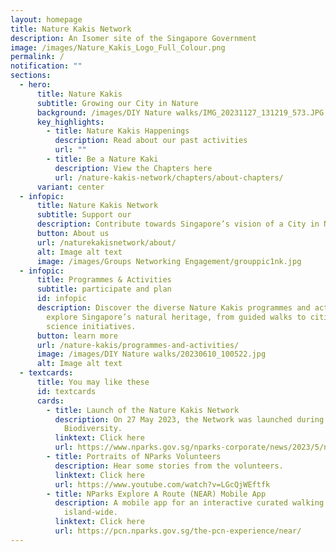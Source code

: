 ```yaml
---
layout: homepage
title: Nature Kakis Network
description: An Isomer site of the Singapore Government
image: /images/Nature_Kakis_Logo_Full_Colour.png
permalink: /
notification: ""
sections:
  - hero:
      title: Nature Kakis
      subtitle: Growing our City in Nature
      background: /images/DIY Nature walks/IMG_20231127_131219_573.JPG
      key_highlights:
        - title: Nature Kakis Happenings
          description: Read about our past activities
          url: ""
        - title: Be a Nature Kaki
          description: View the Chapters here
          url: /nature-kakis-network/chapters/about-chapters/
      variant: center
  - infopic:
      title: Nature Kakis Network
      subtitle: Support our
      description: Contribute towards Singapore’s vision of a City in Nature
      button: About us
      url: /naturekakisnetwork/about/
      alt: Image alt text
      image: /images/Groups Networking Engagement/grouppic1nk.jpg
  - infopic:
      title: Programmes & Activities
      subtitle: participate and plan
      id: infopic
      description: Discover the diverse Nature Kakis programmes and activities to
        explore Singapore’s natural heritage, from guided walks to citizen
        science initiatives.
      button: learn more
      url: /nature-kakis/programmes-and-activities/
      image: /images/DIY Nature walks/20230610_100522.jpg
      alt: Image alt text
  - textcards:
      title: You may like these
      id: textcards
      cards:
        - title: Launch of the Nature Kakis Network
          description: On 27 May 2023, the Network was launched during the Festival of
            Biodiversity.
          linktext: Click here
          url: https://www.nparks.gov.sg/nparks-corporate/news/2023/5/new-nparks-initiatives-to-strengthen-ecological-connectivity-and-encourage-community-stewardship-to-further-city-in-nature-vision
        - title: Portraits of NParks Volunteers
          description: Hear some stories from the volunteers.
          linktext: Click here
          url: https://www.youtube.com/watch?v=LGcQjWEftfk
        - title: NParks Explore A Route (NEAR) Mobile App
          description: A mobile app for an interactive curated walking experience
            island-wide.
          linktext: Click here
          url: https://pcn.nparks.gov.sg/the-pcn-experience/near/
---
```

